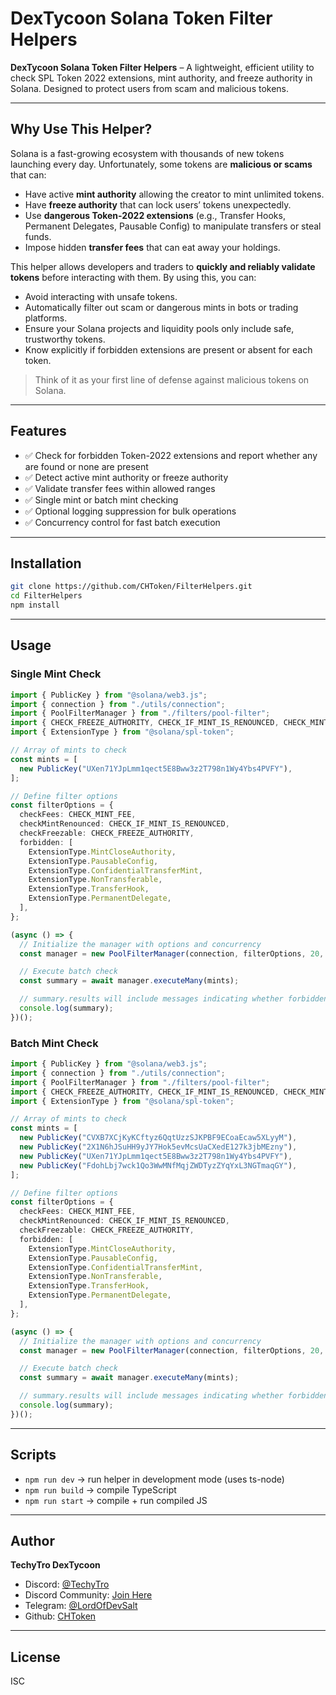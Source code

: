 # DexTycoon Solana Token Filter Helpers

**DexTycoon Solana Token Filter Helpers** – A lightweight, efficient utility to check SPL Token 2022 extensions, mint authority, and freeze authority in Solana. Designed to protect users from scam and malicious tokens.

---

## Why Use This Helper?

Solana is a fast-growing ecosystem with thousands of new tokens launching every day. Unfortunately, some tokens are **malicious or scams** that can:

- Have active **mint authority** allowing the creator to mint unlimited tokens.
- Have **freeze authority** that can lock users’ tokens unexpectedly.
- Use **dangerous Token-2022 extensions** (e.g., Transfer Hooks, Permanent Delegates, Pausable Config) to manipulate transfers or steal funds.
- Impose hidden **transfer fees** that can eat away your holdings.

This helper allows developers and traders to **quickly and reliably validate tokens** before interacting with them. By using this, you can:

- Avoid interacting with unsafe tokens.
- Automatically filter out scam or dangerous mints in bots or trading platforms.
- Ensure your Solana projects and liquidity pools only include safe, trustworthy tokens.
- Know explicitly if forbidden extensions are present or absent for each token.

> Think of it as your first line of defense against malicious tokens on Solana.

---

## Features

- ✅ Check for forbidden Token-2022 extensions and report whether any are found or none are present
- ✅ Detect active mint authority or freeze authority
- ✅ Validate transfer fees within allowed ranges
- ✅ Single mint or batch mint checking
- ✅ Optional logging suppression for bulk operations
- ✅ Concurrency control for fast batch execution

---

## Installation

```bash
git clone https://github.com/CHToken/FilterHelpers.git
cd FilterHelpers
npm install
````

---

## Usage

### Single Mint Check

```ts
import { PublicKey } from "@solana/web3.js";
import { connection } from "./utils/connection";
import { PoolFilterManager } from "./filters/pool-filter";
import { CHECK_FREEZE_AUTHORITY, CHECK_IF_MINT_IS_RENOUNCED, CHECK_MINT_FEE, ENABLE_FAST_MODE } from "./utils";
import { ExtensionType } from "@solana/spl-token";

// Array of mints to check
const mints = [
  new PublicKey("UXen71YJpLmm1qect5E8Bww3z2T798n1Wy4Ybs4PVFY"),
];

// Define filter options
const filterOptions = {
  checkFees: CHECK_MINT_FEE,
  checkMintRenounced: CHECK_IF_MINT_IS_RENOUNCED,
  checkFreezable: CHECK_FREEZE_AUTHORITY,
  forbidden: [
    ExtensionType.MintCloseAuthority,
    ExtensionType.PausableConfig,
    ExtensionType.ConfidentialTransferMint,
    ExtensionType.NonTransferable,
    ExtensionType.TransferHook,
    ExtensionType.PermanentDelegate,
  ],
};

(async () => {
  // Initialize the manager with options and concurrency
  const manager = new PoolFilterManager(connection, filterOptions, 20, ENABLE_FAST_MODE);

  // Execute batch check
  const summary = await manager.executeMany(mints);

  // summary.results will include messages indicating whether forbidden extensions are found or none are present
  console.log(summary);
})();
```

### Batch Mint Check

```ts
import { PublicKey } from "@solana/web3.js";
import { connection } from "./utils/connection";
import { PoolFilterManager } from "./filters/pool-filter";
import { CHECK_FREEZE_AUTHORITY, CHECK_IF_MINT_IS_RENOUNCED, CHECK_MINT_FEE, ENABLE_FAST_MODE } from "./utils";
import { ExtensionType } from "@solana/spl-token";

// Array of mints to check
const mints = [
  new PublicKey("CVXB7XCjKyKCftyz6QqtUzzSJKPBF9ECoaEcaw5XLyyM"),
  new PublicKey("2X1N6hJSuHH9yJY7Hok5evMcsUaCXedE127k3jbMEzny"),
  new PublicKey("UXen71YJpLmm1qect5E8Bww3z2T798n1Wy4Ybs4PVFY"),
  new PublicKey("FdohLbj7wck1Qo3WwMNfMqjZWDTyzZYqYxL3NGTmaqGY"),
];

// Define filter options
const filterOptions = {
  checkFees: CHECK_MINT_FEE,
  checkMintRenounced: CHECK_IF_MINT_IS_RENOUNCED,
  checkFreezable: CHECK_FREEZE_AUTHORITY,
  forbidden: [
    ExtensionType.MintCloseAuthority,
    ExtensionType.PausableConfig,
    ExtensionType.ConfidentialTransferMint,
    ExtensionType.NonTransferable,
    ExtensionType.TransferHook,
    ExtensionType.PermanentDelegate,
  ],
};

(async () => {
  // Initialize the manager with options and concurrency
  const manager = new PoolFilterManager(connection, filterOptions, 20, ENABLE_FAST_MODE);

  // Execute batch check
  const summary = await manager.executeMany(mints);

  // summary.results will include messages indicating whether forbidden extensions are found or none are present
  console.log(summary);
})();
```

---

## Scripts

* `npm run dev` → run helper in development mode (uses ts-node)
* `npm run build` → compile TypeScript
* `npm run start` → compile + run compiled JS

---

## Author

**TechyTro DexTycoon**

* Discord: [@TechyTro](https://discord.com/users/techytro)
* Discord Community: [Join Here](https://discord.gg/zxhKAhn2cT)
* Telegram: [@LordOfDevSalt](https://t.me/lordofdevsalt)
* Github: [CHToken](https://github.com/CHToken)

---

## License

ISC
